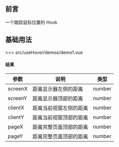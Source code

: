 ## 前言

一个跟踪鼠标位置的 Hook

<script setup>
  import Demo1 from '@/src/useMouse/demos/demo1.vue'
</script>

## 基础用法

<demo1 />

<<< src/useHover/demos/demo1.vue

#### 结果

| 参数    | 说明                   | 类型   |
| ------- | ---------------------- | ------ |
| screenX | 距离显示器左侧的距离   | number |
| screenY | 距离显示器顶部的距离   | number |
| clientX | 距离当前视窗左侧的距离 | number |
| clientY | 距离当前视窗顶部的距离 | number |
| pageX   | 距离完整页面顶部的距离 | number |
| pageY   | 距离完整页面顶部的距离 | number |
